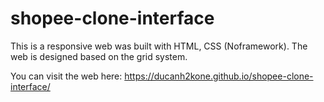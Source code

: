 # shopee-clone-interface
This is a responsive web was built with HTML, CSS (Noframework). The web is designed based on the grid system.

You can visit the web here: https://ducanh2kone.github.io/shopee-clone-interface/
